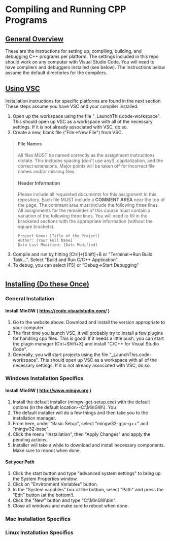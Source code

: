 # Compiling and Running CPP Programs

## <u>General Overview</u>
These are the instructions for setting up, compiling, building, and debugging C++ programs per platform. The settings included in this repo should work on any computer with Visual Studio Code. You will need to have compilers and debuggers installed (see below). The instructions below assume the default directories for the compilers.


## <u>Using VSC</u>
Installation instructions for specific platforms are found in the next section. These steps assume you have VSC and your compiler installed.

1. Open up the workspace using the file "_LaunchThis.code-workspace". This should open up VSC as a workspace with all of the necessary settings. If it is not already associated with VSC, do so.
2. Create a new, blank file ("File->New File") from VSC. 

> #### File Names
> All files MUST be named correctly as the assignment instructions dictate. This includes spacing (don't use any!), capitalization, and the correct extensions. Major points will be taken off for incorrect file names and/or missing files. 
>
> #### Header Information
> Please include all requested documents for this assignment in this repository. Each file MUST include a **COMMENT AREA** near the top of the page. The comment area must include the following three lines. All assignments for the remainder of this course must contain a variation of the following three lines. You will need to fill in the bracketed sections with the appropriate information (without the square brackets).
> ```
> Project Name: [Title of the Project]
> Author: [Your Full Name]
> Date Last Modified: [Date Modified]
> ```

3. Compile and run by hitting [Ctrl]+[Shift]+B or "Terminal->Run Build Task...". Select "Build and Run C/C++ Application".
4. To debug, you can select [F5] or "Debug->Start Debugging"

#
## <u>Installing (Do these Once)</u>
### General Installation
#### Install MinGW ( https://code.visualstudio.com/ )
1. Go to the website above. Download and install the version appropriate to your computer.
2. The first time you launch VSC, it will probably try to install a few plugins for handling cpp files. This is good! If it needs a little push, you can start the plugin manager (Ctrl+Shift+X) and install "C/C++ for Visual Studio Code".
3. Generally, you will start projects using the file "_LaunchThis.code-workspace". This should open up VSC as a workspace with all of the necessary settings. If it is not already associated with VSC, do so.


### Windows Installation Specifics
#### Install MinGW ( http://www.mingw.org )

1. Install the default installer (mingw-get-setup.exe) with the default options (in the default location--C:\\MinGW\\).
   You
2. The default installer will do a few things and then take you to the installation manager.
3. From here, under "Basic Setup", select "mingw32-gcc-g++" and "mingw32-base".
4. Click the menu "Installation", then "Apply Changes" and apply the pending actions.
5. Installer will take a while to download and install necessary components. Make sure to reboot when done.

#### Set your Path
1. Click the start button and type "advanced system settings" to bring up the System Properties window.
2. Click on "Environment Variables" button.
3. In the "System variables" box at the bottom, select "Path" and press the "Edit" button (at the bottom!).
4. Click the "New" button and type "C:\MinGW\bin".
5. Close all windows and make sure to reboot when done.


### Mac Installation Specifics

### Linux Installation Specifics
